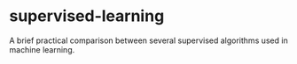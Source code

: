 # supervised-learning
A brief practical comparison between several supervised algorithms used in machine learning.
